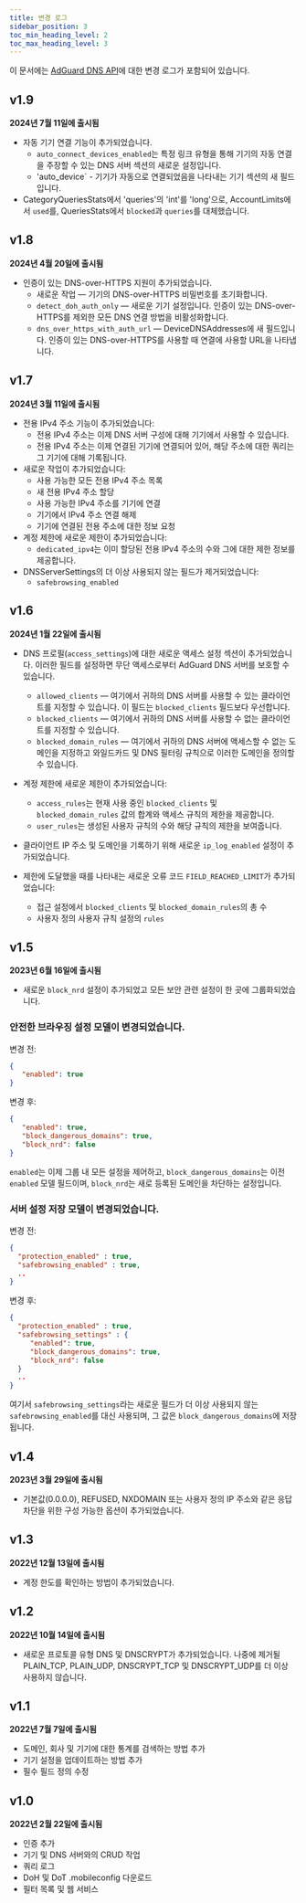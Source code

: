 ```yaml
---
title: 변경 로그
sidebar_position: 3
toc_min_heading_level: 2
toc_max_heading_level: 3
---
```


<!--
    Changelog is from here:
    https://api.adguard-dns.io/static/api/CHANGELOG.md
-->

이 문서에는 [AdGuard DNS API](private-dns/api/overview.md)에 대한 변경 로그가 포함되어 있습니다.

## v1.9

**2024년 7월 11일에 출시됨**

- 자동 기기 연결 기능이 추가되었습니다.
  - `auto_connect_devices_enabled`는 특정 링크 유형을 통해 기기의 자동 연결을 주장할 수 있는 DNS 서버 섹션의 새로운 설정입니다.
  - 'auto_device\` - 기기가 자동으로 연결되었음을 나타내는 기기 섹션의 새 필드입니다.
- CategoryQueriesStats에서 'queries'의 'int'를 'long'으로, AccountLimits에서 `used`를, QueriesStats에서 `blocked`과 `queries`를 대체했습니다.

## v1.8

**2024년 4월 20일에 출시됨**

- 인증이 있는 DNS-over-HTTPS 지원이 추가되었습니다.
  - 새로운 작업 — 기기의 DNS-over-HTTPS 비밀번호를 초기화합니다.
  - `detect_doh_auth_only` — 새로운 기기 설정입니다. 인증이 있는 DNS-over-HTTPS를 제외한 모든 DNS 연결 방법을 비활성화합니다.
  - `dns_over_https_with_auth_url` — DeviceDNSAddresses에 새 필드입니다. 인증이 있는 DNS-over-HTTPS를 사용할 때 연결에 사용할 URL을 나타냅니다.

## v1.7

**2024년 3월 11일에 출시됨**

- 전용 IPv4 주소 기능이 추가되었습니다:
  - 전용 IPv4 주소는 이제 DNS 서버 구성에 대해 기기에서 사용할 수 있습니다.
  - 전용 IPv4 주소는 이제 연결된 기기에 연결되어 있어, 해당 주소에 대한 쿼리는 그 기기에 대해 기록됩니다.
- 새로운 작업이 추가되었습니다:
  - 사용 가능한 모든 전용 IPv4 주소 목록
  - 새 전용 IPv4 주소 할당
  - 사용 가능한 IPv4 주소를 기기에 연결
  - 기기에서 IPv4 주소 연결 해제
  - 기기에 연결된 전용 주소에 대한 정보 요청
- 계정 제한에 새로운 제한이 추가되었습니다:
  - `dedicated_ipv4`는 이미 할당된 전용 IPv4 주소의 수와 그에 대한 제한 정보를 제공합니다.
- DNSServerSettings의 더 이상 사용되지 않는 필드가 제거되었습니다:
  - `safebrowsing_enabled`

## v1.6

**2024년 1월 22일에 출시됨**

- DNS 프로필(`access_settings`)에 대한 새로운 액세스 설정 섹션이 추가되었습니다. 이러한 필드를 설정하면 무단 액세스로부터 AdGuard DNS 서버를 보호할 수 있습니다.

  - `allowed_clients` — 여기에서 귀하의 DNS 서버를 사용할 수 있는 클라이언트를 지정할 수 있습니다. 이 필드는 `blocked_clients` 필드보다 우선합니다.
  - `blocked_clients` — 여기에서 귀하의 DNS 서버를 사용할 수 없는 클라이언트를 지정할 수 있습니다.
  - `blocked_domain_rules` — 여기에서 귀하의 DNS 서버에 액세스할 수 없는 도메인을 지정하고 와일드카드 및 DNS 필터링 규칙으로 이러한 도메인을 정의할 수 있습니다.

- 계정 제한에 새로운 제한이 추가되었습니다:

  - `access_rules`는 현재 사용 중인 `blocked_clients` 및 `blocked_domain_rules` 값의 합계와 액세스 규칙의 제한을 제공합니다.
  - `user_rules`는 생성된 사용자 규칙의 수와 해당 규칙의 제한을 보여줍니다.

- 클라이언트 IP 주소 및 도메인을 기록하기 위해 새로운 `ip_log_enabled` 설정이 추가되었습니다.

- 제한에 도달했을 때를 나타내는 새로운 오류 코드 `FIELD_REACHED_LIMIT`가 추가되었습니다:

  - 접근 설정에서 `blocked_clients` 및 `blocked_domain_rules`의 총 수
  - 사용자 정의 사용자 규칙 설정의 `rules`

## v1.5

**2023년 6월 16일에 출시됨**

- 새로운 `block_nrd` 설정이 추가되었고 모든 보안 관련 설정이 한 곳에 그룹화되었습니다.

### 안전한 브라우징 설정 모델이 변경되었습니다.

변경 전:

```json
{
   "enabled": true
}
```

변경 후:

```json
{
   "enabled": true,
   "block_dangerous_domains": true,
   "block_nrd": false
}
```

`enabled`는 이제 그룹 내 모든 설정을 제어하고, `block_dangerous_domains`는 이전 `enabled` 모델 필드이며, `block_nrd`는 새로 등록된 도메인을 차단하는 설정입니다.

### 서버 설정 저장 모델이 변경되었습니다.

변경 전:

```json
{
  "protection_enabled" : true,
  "safebrowsing_enabled" : true,
  ..
}
```

변경 후:

```json
{
  "protection_enabled" : true,
  "safebrowsing_settings" : {
     "enabled": true,
     "block_dangerous_domains": true,
     "block_nrd": false
  }
  ..
}
```

여기서 `safebrowsing_settings`라는 새로운 필드가 더 이상 사용되지 않는 `safebrowsing_enabled`를 대신 사용되며, 그 값은 `block_dangerous_domains`에 저장됩니다.

## v1.4

**2023년 3월 29일에 출시됨**

- 기본값(0.0.0.0), REFUSED, NXDOMAIN 또는 사용자 정의 IP 주소와 같은 응답 차단을 위한 구성 가능한 옵션이 추가되었습니다.

## v1.3

**2022년 12월 13일에 출시됨**

- 계정 한도를 확인하는 방법이 추가되었습니다.

## v1.2

**2022년 10월 14일에 출시됨**

- 새로운 프로토콜 유형 DNS 및 DNSCRYPT가 추가되었습니다. 나중에 제거될 PLAIN_TCP, PLAIN_UDP, DNSCRYPT_TCP 및 DNSCRYPT_UDP를 더 이상 사용하지 않습니다.

## v1.1

**2022년 7월 7일에 출시됨**

- 도메인, 회사 및 기기에 대한 통계를 검색하는 방법 추가
- 기기 설정을 업데이트하는 방법 추가
- 필수 필드 정의 수정

## v1.0

**2022년 2월 22일에 출시됨**

- 인증 추가
- 기기 및 DNS 서버와의 CRUD 작업
- 쿼리 로그
- DoH 및 DoT .mobileconfig 다운로드
- 필터 목록 및 웹 서비스
